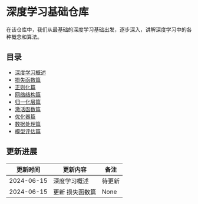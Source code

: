 # 深度学习基础仓库

在该仓库中，我们从最基础的深度学习基础出发，逐步深入，讲解深度学习中的各种概念和算法。

## 目录

- [深度学习概述]()
- [损失函数篇](Loss/README.md)
- [正则化篇](regularization/README.md)
- [网络结构篇](network/README.md)
- [归一化层篇](normalization/README.md)
- [激活函数篇](activation/README.md)
- [优化器篇](optimizer/README.md)
- [数据处理篇](data_processing/README.md)
- [模型评估篇](evaluation/README.md)

## 更新进展

| 更新时间 | 更新内容 | 备注 |
| ---------- | ---------- | ------ |
| 2024-06-15 | 深度学习概述 | 待更新 |
| 2024-06-15 | 更新 损失函数篇 | None |

